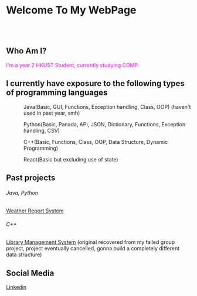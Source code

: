 <body>
<h1>Welcome To My WebPage</h1>
<br>
<br>
  
<h2>Who Am I?</h2>
<font color="FF00FF"><h7>I'm a year 2 HKUST Student, currently studying COMP.</h7></font>

<h2>I currently have exposure to the following types of programming languages </h2>
<ul>
  <ol>Java(Basic, GUI, Functions, Exception handling, Class, OOP)   (haven't used in past year, smh)</ol>
  <ol>Python(Basic, Panada, API, JSON, Dictionary, Functions, Exception handling, CSV)</ol>
  <ol>C++(Basic, Functions, Class, OOP, Data Structure, Dynamic Programming)</ol>
  <ol>React(Basic but excluding use of state)</ol>
</ul>

<h2>Past projects</h2>
<h6>Java, Python</h6>
<font color="0000ff"><a href="https://github.com/WMFong0/Python-Weather-Report-System">Weather Report System</a></font>
<font color="">
<h6>C++</h6>
<font color="0000ff"><a href="">Library Management System</a></font> (original recovered from my failed group project, project eventually cancelled, gonna build a completely different data structure)
  
<h2>Social Media</h2>
<font color="0000FF"><a href="https://www.linkedin.com/in/wai-ming-fong-40b119270/">Linkedin</a></font>
  
</body>
